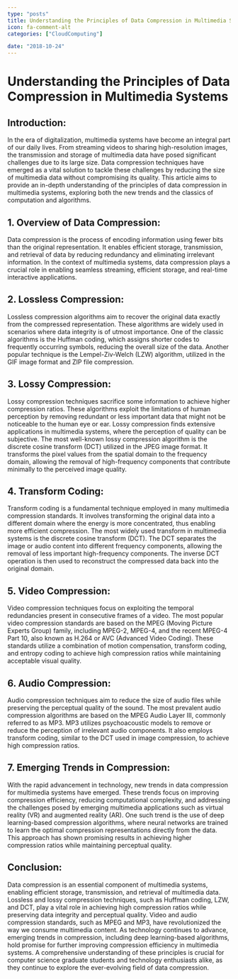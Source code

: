 ```yaml
---
type: "posts"
title: Understanding the Principles of Data Compression in Multimedia Systems
icon: fa-comment-alt
categories: ["CloudComputing"]

date: "2018-10-24"
---
```




# Understanding the Principles of Data Compression in Multimedia Systems

## Introduction:
In the era of digitalization, multimedia systems have become an integral part of our daily lives. From streaming videos to sharing high-resolution images, the transmission and storage of multimedia data have posed significant challenges due to its large size. Data compression techniques have emerged as a vital solution to tackle these challenges by reducing the size of multimedia data without compromising its quality. This article aims to provide an in-depth understanding of the principles of data compression in multimedia systems, exploring both the new trends and the classics of computation and algorithms.

## 1. Overview of Data Compression:
Data compression is the process of encoding information using fewer bits than the original representation. It enables efficient storage, transmission, and retrieval of data by reducing redundancy and eliminating irrelevant information. In the context of multimedia systems, data compression plays a crucial role in enabling seamless streaming, efficient storage, and real-time interactive applications.

## 2. Lossless Compression:
Lossless compression algorithms aim to recover the original data exactly from the compressed representation. These algorithms are widely used in scenarios where data integrity is of utmost importance. One of the classic algorithms is the Huffman coding, which assigns shorter codes to frequently occurring symbols, reducing the overall size of the data. Another popular technique is the Lempel-Ziv-Welch (LZW) algorithm, utilized in the GIF image format and ZIP file compression.

## 3. Lossy Compression:
Lossy compression techniques sacrifice some information to achieve higher compression ratios. These algorithms exploit the limitations of human perception by removing redundant or less important data that might not be noticeable to the human eye or ear. Lossy compression finds extensive applications in multimedia systems, where the perception of quality can be subjective. The most well-known lossy compression algorithm is the discrete cosine transform (DCT) utilized in the JPEG image format. It transforms the pixel values from the spatial domain to the frequency domain, allowing the removal of high-frequency components that contribute minimally to the perceived image quality.

## 4. Transform Coding:
Transform coding is a fundamental technique employed in many multimedia compression standards. It involves transforming the original data into a different domain where the energy is more concentrated, thus enabling more efficient compression. The most widely used transform in multimedia systems is the discrete cosine transform (DCT). The DCT separates the image or audio content into different frequency components, allowing the removal of less important high-frequency components. The inverse DCT operation is then used to reconstruct the compressed data back into the original domain.

## 5. Video Compression:
Video compression techniques focus on exploiting the temporal redundancies present in consecutive frames of a video. The most popular video compression standards are based on the MPEG (Moving Picture Experts Group) family, including MPEG-2, MPEG-4, and the recent MPEG-4 Part 10, also known as H.264 or AVC (Advanced Video Coding). These standards utilize a combination of motion compensation, transform coding, and entropy coding to achieve high compression ratios while maintaining acceptable visual quality.

## 6. Audio Compression:
Audio compression techniques aim to reduce the size of audio files while preserving the perceptual quality of the sound. The most prevalent audio compression algorithms are based on the MPEG Audio Layer III, commonly referred to as MP3. MP3 utilizes psychoacoustic models to remove or reduce the perception of irrelevant audio components. It also employs transform coding, similar to the DCT used in image compression, to achieve high compression ratios.

## 7. Emerging Trends in Compression:
With the rapid advancement in technology, new trends in data compression for multimedia systems have emerged. These trends focus on improving compression efficiency, reducing computational complexity, and addressing the challenges posed by emerging multimedia applications such as virtual reality (VR) and augmented reality (AR). One such trend is the use of deep learning-based compression algorithms, where neural networks are trained to learn the optimal compression representations directly from the data. This approach has shown promising results in achieving higher compression ratios while maintaining perceptual quality.

## Conclusion:
Data compression is an essential component of multimedia systems, enabling efficient storage, transmission, and retrieval of multimedia data. Lossless and lossy compression techniques, such as Huffman coding, LZW, and DCT, play a vital role in achieving high compression ratios while preserving data integrity and perceptual quality. Video and audio compression standards, such as MPEG and MP3, have revolutionized the way we consume multimedia content. As technology continues to advance, emerging trends in compression, including deep learning-based algorithms, hold promise for further improving compression efficiency in multimedia systems. A comprehensive understanding of these principles is crucial for computer science graduate students and technology enthusiasts alike, as they continue to explore the ever-evolving field of data compression.